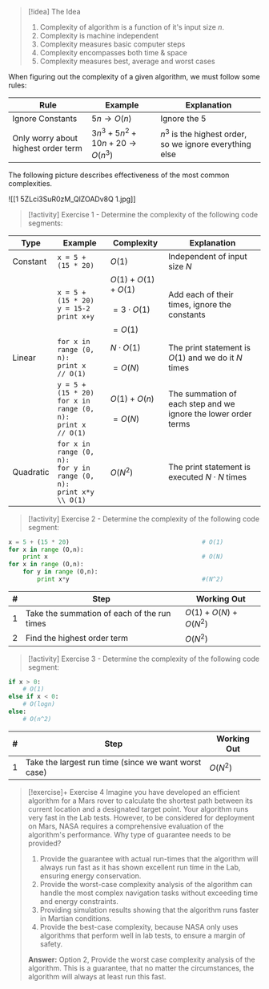 
> [!idea] The Idea
> 1. Complexity of algorithm is a function of it's input size $n$.
> 2. Complexity is machine independent
> 3. Complexity measures basic computer steps
> 4. Complexity encompasses both time & space
> 5. Complexity measures best, average and worst cases

When figuring out the complexity of a given algorithm, we must follow some rules:

| **Rule**                            | **Example**                           | **Explanation**                                          |
| ----------------------------------- | ------------------------------------- | -------------------------------------------------------- |
| Ignore Constants                    | ${5n} \rightarrow O(n)$               | Ignore the 5                                             |
| Only worry about highest order term | $3n^3+5n^2+10n+20 \rightarrow O(n^3)$ | $n^3$ is the highest order, so we ignore everything else |
The following picture describes effectiveness of the most common complexities.

![[1 5ZLci3SuR0zM_QlZOADv8Q 1.jpg]]

> [!activity] Exercise 1 - Determine the complexity of the following code segments:

| Type      | Example                                                                                | Complexity                                             | Explanation                                                     |
| --------- | -------------------------------------------------------------------------------------- | ------------------------------------------------------ | --------------------------------------------------------------- |
| Constant  | `x = 5 + (15 * 20)`                                                                    | $O(1)$                                                 | Independent of input size $N$                                   |
|           | `x = 5 + (15 * 20)`<br>`y = 15-2`<br>`print x+y`                                       | $O(1)+O(1)+O(1)$<br><br>$= 3\cdot O(1)$<br><br>$=O(1)$ | Add each of their times, ignore the constants                   |
| Linear    | `for x in range (0, n):`<br>            `print x  // O(1)` <br>                        | $N \cdot O(1)$<br><br>$= O(N)$                         | The print statement is $O(1)$ and we do it $N$ times            |
|           | `y = 5 + (15 * 20)`<br>`for x in range (0, n):`<br>            `print x  // O(1)` <br> | $O(1) + O(n)$<br><br>$= O(N)$                          | The summation of each step and we ignore the lower  order terms |
| Quadratic | `for x in range (0, n):`<br>  `for y in range (0, n):`<br>      `print x*y   \\ O(1)`  | $O(N^2)$                                               | The print statement is executed $N \cdot N$ times               |

> [!activity] Exercise 2 - Determine the complexity of the following code segment:

```python
x = 5 + (15 * 20)                                     # O(1)
for x in range (O,n):
	print x                                           # O(N)
for x in range (O,n):
	for y in range (O,n):
		print x*y                                     #(N^2)
```

| #   | Step                                        | Working Out        |
| --- | ------------------------------------------- | ------------------ |
| 1   | Take the summation of each of the run times | $O(1)+O(N)+O(N^2$) |
| 2   | Find the highest order term                 | $O(N^2)$           |
> [!activity] Exercise 3 - Determine the complexity of the following code segment:

```python
if x > 0:
	# O(1)
else if x < 0:
	# O(logn)
else:
	# O(n^2)
```

| #   | Step                                                 | Working Out |
| --- | ---------------------------------------------------- | ----------- |
| 1   | Take the largest run time (since we want worst case) | $O(N^2)$    |



> [!exercise]+ Exercise 4
> Imagine you have developed an efficient algorithm for a Mars rover to calculate the shortest path between its current location and a designated target point. Your algorithm runs very fast in the Lab tests. However, to be considered for deployment on Mars, NASA requires a comprehensive evaluation of the algorithm's performance. Why type of guarantee needs to be provided?
> 1. Provide the guarantee with actual run-times that the algorithm will always run fast as it has shown excellent run time in the Lab, ensuring energy conservation.
> 2. Provide the worst-case complexity analysis of the algorithm can handle the most complex navigation tasks without exceeding time and energy constraints.
> 3. Providing simulation results showing that the algorithm runs faster in Martian conditions.
> 4. Provide the best-case complexity, because NASA only uses algorithms that perform well in lab tests, to ensure a margin of safety.
> 
> **Answer:** Option 2, Provide the worst case complexity analysis of the algorithm. This is a guarantee, that no matter the circumstances, the algorithm will always at least run this fast. 


